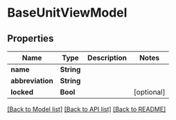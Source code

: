 # BaseUnitViewModel

## Properties
Name | Type | Description | Notes
------------ | ------------- | ------------- | -------------
**name** | **String** |  | 
**abbreviation** | **String** |  | 
**locked** | **Bool** |  | [optional] 

[[Back to Model list]](../README.md#documentation-for-models) [[Back to API list]](../README.md#documentation-for-api-endpoints) [[Back to README]](../README.md)


